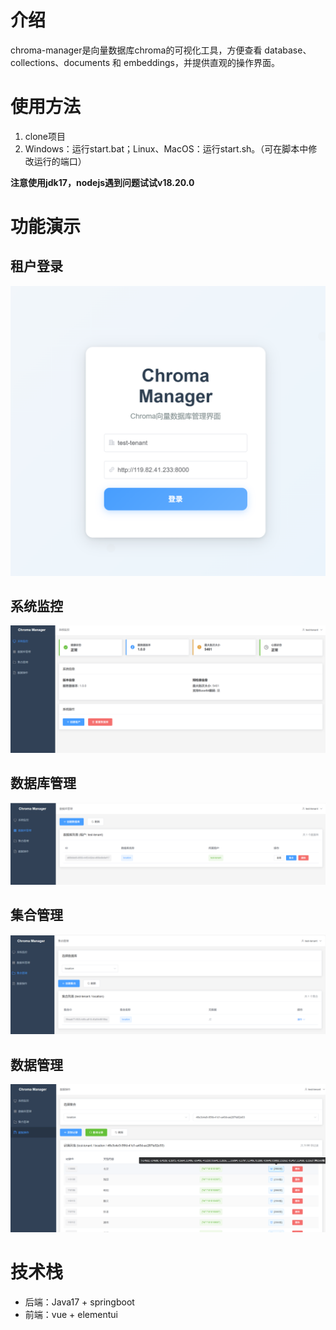 # 介绍
chroma-manager是向量数据库chroma的可视化工具，方便查看 database、collections、documents 和 embeddings，并提供直观的操作界面。
# 使用方法
1. clone项目
2. Windows：运行start.bat；Linux、MacOS：运行start.sh。（可在脚本中修改运行的端口）

**注意使用jdk17，nodejs遇到问题试试v18.20.0**

# 功能演示
## 租户登录
![img](https://github.com/wankaiyi/chroma-manager/blob/master/assets/login.png)
## 系统监控
![img](https://github.com/wankaiyi/chroma-manager/blob/master/assets/system.png)
## 数据库管理
![img](https://github.com/wankaiyi/chroma-manager/blob/master/assets/database.png)
## 集合管理
![img](https://github.com/wankaiyi/chroma-manager/blob/master/assets/collection.png)
## 数据管理
![img](https://github.com/wankaiyi/chroma-manager/blob/master/assets/data.png)

# 技术栈
- 后端：Java17 + springboot
- 前端：vue + elementui
